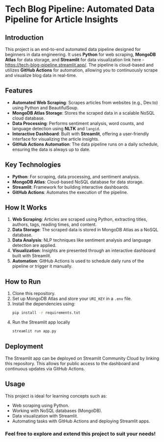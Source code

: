 # Tech Blog Pipeline: Automated Data Pipeline for Article Insights

## Introduction
This project is an end-to-end automated data pipeline designed for beginners in data engineering. It uses **Python** for web scraping, **MongoDB Atlas** for data storage, and **Streamlit** for data visualization link here - https://tech-blog-pipeline.streamlit.app/. The pipeline is cloud-based and utilizes **GitHub Actions** for automation, allowing you to continuously scrape and visualize blog data in real-time.

## Features
- **Automated Web Scraping**: Scrapes articles from websites (e.g., Dev.to) using Python and BeautifulSoup.
- **MongoDB Atlas Storage**: Stores the scraped data in a scalable NoSQL cloud database.
- **Data Processing**: Performs sentiment analysis, word counts, and language detection using **NLTK** and `langid`.
- **Interactive Dashboard**: Built with **Streamlit**, offering a user-friendly interface for visualizing the article insights. 
- **GitHub Actions Automation**: The data pipeline runs on a daily schedule, ensuring the data is always up to date.

## Key Technologies
- **Python**: For scraping, data processing, and sentiment analysis.
- **MongoDB Atlas**: Cloud-based NoSQL database for data storage.
- **Streamlit**: Framework for building interactive dashboards.
- **GitHub Actions**: Automates the execution of the pipeline.

## How It Works
1. **Web Scraping**: Articles are scraped using Python, extracting titles, authors, tags, reading times, and content.
2. **Data Storage**: The scraped data is stored in MongoDB Atlas as a NoSQL database.
3. **Data Analysis**: NLP techniques like sentiment analysis and language detection are applied.
4. **Visualization**: Insights are presented through an interactive dashboard built with Streamlit.
5. **Automation**: GitHub Actions is used to schedule daily runs of the pipeline or trigger it manually.

## How to Run
1. Clone this repository.
2. Set up MongoDB Atlas and store your `URI_KEY` in a `.env` file.
3. Install the dependencies using:
   ```bash
   pip install -r requirements.txt
4. Run the Streamlit app locally
   ```bash
   streamlit run app.py

## Deployment
The Streamlit app can be deployed on Streamlit Community Cloud by linking this repository. This allows for public access to the dashboard and continuous updates via GitHub Actions.

## Usage
This project is ideal for learning concepts such as:

- Web scraping using Python.
- Working with NoSQL databases (MongoDB).
- Data visualization with Streamlit.
- Automating tasks with GitHub Actions and deploying Streamlit apps.

### Feel free to explore and extend this project to suit your needs!

   
